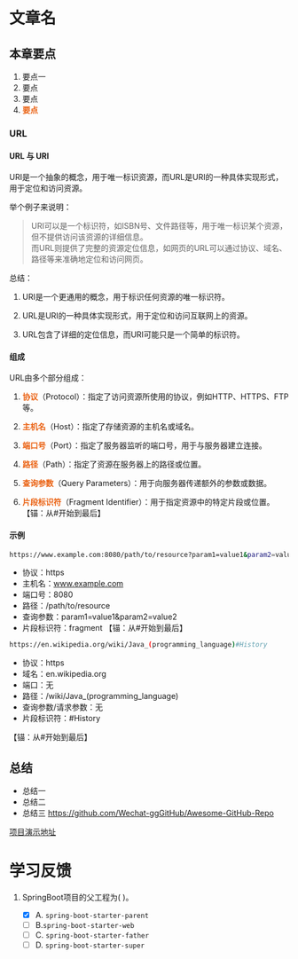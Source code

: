 # 文章名
## 本章要点
1. 要点一
1. 要点
1. 要点
1. **要点**

### URL

#### URL 与 URI

URI是一个抽象的概念，用于唯一标识资源，而URL是URI的一种具体实现形式，用于定位和访问资源。

举个例子来说明：

>URI可以是一个标识符，如ISBN号、文件路径等，用于唯一标识某个资源，但不提供访问该资源的详细信息。<br>而URL则提供了完整的资源定位信息，如网页的URL可以通过协议、域名、路径等来准确地定位和访问网页。

总结：

1. URI是一个更通用的概念，用于标识任何资源的唯一标识符。

1. URL是URI的一种具体实现形式，用于定位和访问互联网上的资源。

1. URL包含了详细的定位信息，而URI可能只是一个简单的标识符。

#### 组成

URL由多个部分组成：

1. **协议**（Protocol）：指定了访问资源所使用的协议，例如HTTP、HTTPS、FTP等。

1. **主机名**（Host）：指定了存储资源的主机名或域名。

1. **端口号**（Port）：指定了服务器监听的端口号，用于与服务器建立连接。
1. **路径**（Path）：指定了资源在服务器上的路径或位置。
1. **查询参数**（Query Parameters）：用于向服务器传递额外的参数或数据。
1. **片段标识符**（Fragment Identifier）：用于指定资源中的特定片段或位置。【锚：从#开始到最后】



#### 示例

```bash
https://www.example.com:8080/path/to/resource?param1=value1&param2=value2#fragment
```


- 协议：https
- 主机名：www.example.com
- 端口号：8080
- 路径：/path/to/resource
- 查询参数：param1=value1&param2=value2
- 片段标识符：fragment
【锚：从#开始到最后】

```bash
https://en.wikipedia.org/wiki/Java_(programming_language)#History
```

- 协议：https 
- 域名：en.wikipedia.org 
- 端口：无 
- 路径：/wiki/Java_(programming_language) 
- 查询参数/请求参数：无
- 片段标识符：#History 

【锚：从#开始到最后】



## 总结
- 总结一
- 总结二
- 总结三
https://github.com/Wechat-ggGitHub/Awesome-GitHub-Repo

[项目演示地址](https://github.com/testeru-pro/junit5-demo/tree/main/junit5-basic)


# 学习反馈

1. SpringBoot项目的父工程为( )。

   - [x] A. `spring-boot-starter-parent`
   - [ ] B.`spring-boot-starter-web`
   - [ ] C. `spring-boot-starter-father`
   - [ ] D. `spring-boot-starter-super`
<style>
  strong {
    color: #ea6010;
    font-weight: bolder;
  }
  .reveal blockquote {
    font-style: unset;
  }
</style>